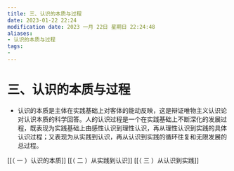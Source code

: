 ```yaml
---
title: 三、认识的本质与过程
date: 2023-01-22 22:24
modification date: 2023 一月 22日 星期日 22:24:48
aliases: 
- 认识的本质与过程
tags: 
- 
---
```


# 三、认识的本质与过程

- 认识的本质是主体在实践基础上对客体的能动反映，这是辩证唯物主义认识论对认识本质的科学回答。人的认识过程是一个在实践基础上不断深化的发展过程，既表现为实践基础上由感性认识到理性认识，再从理性认识到实践的具体认识过程；又表现为从实践到认识，再从认识到实践的循环往复和无限发展的总过程。

[[（ 一 ）认识的本质]]
[[（ 二 ）从实践到认识]]
[[（ 三 ）从认识到实践]]


